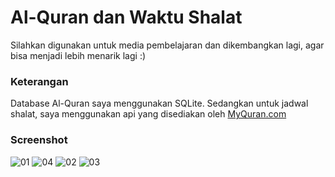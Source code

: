 # Al-Quran dan Waktu Shalat

Silahkan digunakan untuk media pembelajaran dan dikembangkan lagi, agar bisa menjadi lebih menarik lagi :)

### Keterangan

Database Al-Quran saya menggunakan SQLite. Sedangkan untuk jadwal shalat, saya menggunakan api yang disediakan oleh [MyQuran.com](https://documenter.getpostman.com/view/841292/Tz5p7yHS#intro)

### Screenshot
![01](https://user-images.githubusercontent.com/46457480/133873419-39e17f14-9f0a-4927-9f1c-2dd24e54a531.jpeg)
![04](https://user-images.githubusercontent.com/46457480/133873421-584133eb-224f-4b04-8ac4-973425c21b03.jpeg)
![02](https://user-images.githubusercontent.com/46457480/133873424-47ca9788-e983-4dd5-b9f8-a9da7e327a17.jpeg)
![03](https://user-images.githubusercontent.com/46457480/133873426-3d94368f-9b72-4051-bfba-d278704ab343.jpeg)
